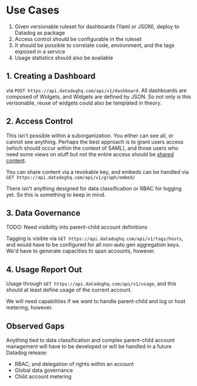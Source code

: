 # Use Cases

1. Given versionable ruleset for dashboards (Yaml or JSON), deploy to Datadog as package
2. Access control should be configurable in the ruleset
3. It should be possible to correlate code, environment, and the tags exposed in a service
4. Usage statistics should also be available

## 1. Creating a Dashboard
via `POST https://api.datadoghq.com/api/v1/dashboard`. All dashboards are composed of Widgets, and Widgets are defined by JSON. So not only is this verisonable, reuse of widgets could also be templated in theory.

## 2. Access Control
This isn't possible within a suborganization. You either can see all, or cannot see anything. Perhaps the best approach is to grant users access (which should occur within the context of SAML), and those users who need some views on stuff but not the entire access should be [shared content](https://docs.datadoghq.com/graphing/dashboards/shared_graph/).

You can share content via a revokable key, and embeds can be handled via `GET https://api.datadoghq.com/api/v1/graph/embed/`

There isn't anything designed for data classification or RBAC for logging yet. So this is something to keep in mind.

## 3. Data Governance
TODO: Need visibility into parent-child account definitions

Tagging is visible via `GET https://api.datadoghq.com/api/v1/tags/hosts`, and would have to be configured for all non-auto gen aggregation keys. We'd have to generate capacities to span accounts, however.

## 4. Usage Report Out
Usage through `GET https://api.datadoghq.com/api/v1/usage`, and this should at least define usage of the current account.

We will need capabilities if we want to handle parent-child and log or host metering, however.

## Observed Gaps
Anything tied to data classification and complex parent-child account management will have to be developed or will be handled in a future Datadog release:

* RBAC, and delegation of rights within an account
* Global data governance
* Child account metering